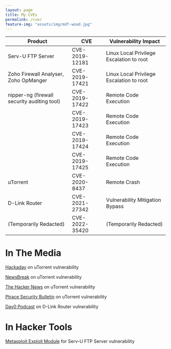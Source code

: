 ```yaml
---
layout: page
title: My CVEs
permalink: /cve/
feature-img: "assets/img/mdf-wood.jpg"
---
```


| Product            | CVE            | Vulnerability Impact |
|--------------------|----------------|----------------------|
| Serv-U FTP Server    | CVE-2019-12181 | Linux Local Privilege Escalation to root                     |
| Zoho Firewall Analyser, Zoho OpManger | CVE-2019-17421 | Linux Local Privilege Escalation to root                     |
| nipper-ng (firewall security auditing tool) | CVE-2019-17422 | Remote Code Execution                     |
|                    | CVE-2019-17423 | Remote Code Execution                     |
|                    | CVE-2019-17424 | Remote Code Execution                     |
|                    | CVE-2019-17425 | Remote Code Execution                     |
| uTorrent           | CVE-2020-8437  | Remote Crash                     |
| D-Link Router      | CVE-2021-27342 | Vulnerability Mitigation Bypass                     |
| (Temporarily Redacted)     | CVE-2022-35420 | (Temporarily Redacted)                     |

# In The Media

[Hackaday](https://hackaday.com/2020/09/25/this-week-in-security-utorrent-vulnerable-crowd-sourcing-your-fail2ban-and-cryptographers-at-casinos/) on uTorrent vulnerability

[NewsBreak](https://www.newsbreak.com/news/2068689566957/utorrent-cve-2020-8437-vulnerability-and-exploit-overview) on uTorrent vulnerability

[The Hacker News](https://mobile.twitter.com/TheHackersNews/status/1308787629014437888) on uTorrent vulnerability

[Ptrace Security Bulletin](https://www.ptrace-security.com/blog/it-security-news-bulletin-39/) on uTorrent vulnerability

[Day0 Podcast](https://dayzerosec.com/podcast/transcripts/episode-77.html) on D-Link Router vulnerability

# In Hacker Tools

[Metasploit Exploit Module](https://www.rapid7.com/db/modules/exploit/linux/local/servu_ftp_server_prepareinstallation_priv_esc/) for Serv-U FTP Server vulnerability
